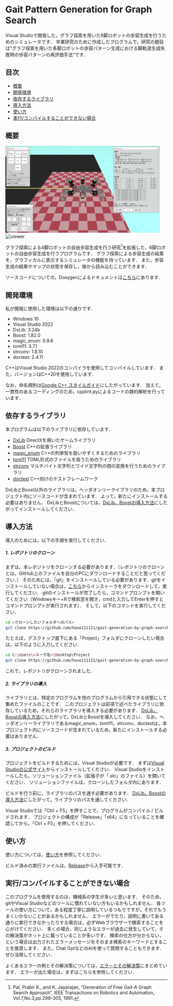 
# Gait Pattern Generation for Graph Search

Visual Studioで開発した，グラフ探索を用いた6脚ロボットの歩容生成を行うためのシミュレータです．
卒業研究のために作成したプログラムで，研究の題目は"グラフ探索を用いた多脚ロボットの歩容パターン生成における脚軌道生成失敗時の歩容パターンの再評価手法"です．

## 目次

- [概要](#概要)
- [開発環境](#開発環境)
- [依存するライブラリ](#依存するライブラリ)
- [導入方法](#導入方法)
- [使い方](#使い方)
- [実行/コンパイルすることができない場合](#実行コンパイルすることができない場合)

## 概要

![simulation](./img/simulation.gif) ![viewer](./img/viewer.gif)

グラフ探索による4脚ロボットの自由歩容生成を行う研究[^1]を拡張した，6脚ロボットの自由歩容生成を行うプログラムです．
グラフ探索による歩容生成の結果を，グラフィカルに表示するシミュレータの機能を持っています．
また，歩容生成の結果やマップの状態を保存し，後から読み込むことができます．

ソースコードについての，Doxygenによるドキュメントは[こちら](https://hase111111.github.io/gait-generation-by-graph-search/)にあります．

[^1]: Pal, Prabir K., and K. Jayarajan, “Generation of Free Gait-A Graph Search Approach”, IEEE Transactions on Robotics and Automation, Vol.7,No.3,pp.299-305, 1991.  

## 開発環境

私が開発に使用した環境は以下の通りです．

- Windows 10
- Visual Studio 2022
- DxLib: 3.24b
- Boost: 1.82.0
- magic_enum: 0.9.6
- toml11: 3.7.1
- strconv: 1.8.10
- doctest: 2.4.11

C++はVisual Studio 2022のコンパイラを使用してコンパイルしています．
また，バージョンはC++20を使用しています．

なお，命名規則は[Google C++ スタイルガイド](https://google.github.io/styleguide/cppguide.html)にしたがっています．
加えて，一貫性のあるコーディングのため，cpplint.pyによるコードの静的解析を行っています．

## 依存するライブラリ

本プログラムは以下のライブラリに依存しています．

- [DxLib](https://dxlib.xsrv.jp/) DirectXを用いたゲームライブラリ
- [Boost](https://www.boost.org/) C++の拡張ライブラリ
- [magic_enum](https://github.com/Neargye/magic_enum) C++の列挙型を扱いやすくするためのライブラリ
- [toml11](https://github.com/ToruNiina/toml11) TOML形式のファイルを扱うためのライブラリ
- [strconv](https://github.com/javacommons/strconv) マルチバイト文字列とワイド文字列の間の変換を行うためのライブラリ
- [doctest](https://github.com/doctest/doctest) C++向けのテストフレームワーク

DxLibとBoost以外のライブラリは，ヘッダオンリーライブラリのため，本プロジェクト内にソースコードが含まれています．
よって，新たにインストールする必要はありません．
DxLibとBoostについては，[DxLib，Boostの導入方法](../docs/mark_down/how_to_install_library.md)にしたがってインストールしてください．

## 導入方法

導入のためには，以下の手順を実行してください．

##### 1. レポジトリのクローン

まずは，本レポジトリをクローンする必要があります．（レポジトリのクローンとは，GitHub上のファイルを自分のPCにダウンロードすることだと思ってください．）
そのためには，「git」をインストールしている必要があります．gitをインストールしていない場合は，[こちら](https://git-scm.com/)からインストーラをダウンロードして，実行してください．
gitのインストールが完了したら，コマンドプロンプトを開いてください（Windowsキー+Rで検索窓を開き，cmdと入力してEnterを押すとコマンドプロンプトが実行されます）．
そして，以下のコマンドを実行してください．

```bash
cd <クローンしたいフォルダへのパス>
git clone https://github.com/hase111111/gait-generation-by-graph-search.git
```

たとえば，デスクトップ直下にある「Project」フォルダにクローンしたい場合は，以下のように入力してください．

```bash
cd C:\Users\<ユーザ名>\Desktop\Project
git clone https://github.com/hase111111/gait-generation-by-graph-search.git
```

これで，レポジトリがクローンされました．

##### 2. ライブラリの導入

ライブラリとは，特定のプログラムを他のプログラムから引用できる状態にして集めたファイルのことです．
このプロジェクトは前項で述べたライブラリに依存しているため，それらのライブラリを導入する必要があります．
[DxLib，Boostの導入方法](../docs/mark_down/how_to_install_library.md)にしたがって，DxLibとBoostを導入してください．
なお，ヘッダオンリーライブラリであるmagic_enum，toml11，strconv，doctestは，本プロジェクト内にソースコードが含まれているため，新たにインストールする必要はありません．

##### 3. プロジェクトのビルド

プロジェクトをビルドするためには，Visual Studioが必要です．
まずは[Visual Studioの公式サイト](https://visualstudio.microsoft.com/ja/)からインストールしてください．
Visual Studioをインストールしたら，ソリューションファイル（拡張子が「.sln」のファイル）を開いてください．
ソリューションファイルは，クローンしたフォルダ内にあります．

ビルドを行う前に，ライブラリのパスを通す必要があります．
[DxLib，Boostの導入方法](../docs/mark_down/how_to_install_library.md)にしたがって，ライブラリのパスを通してください．

Visual Studioでは「Ctrl + F5」を押すことで，プログラムがコンパイル / ビルドされます．
プロジェクトの構成が「Release」「x64」になっていることを確認してから，「Ctrl + F5」を押してください．

## 使い方

使い方については，[使い方](../docs/mark_down/how_to_use.md)を参照してください．

ビルド済みの実行ファイルは，[Release](./Release)から入手可能です．

## 実行/コンパイルすることができない場合

このプログラムを使用するのは，機械系の学生が多いと思います．
そのため，gitやVisual Studioなどのツールに慣れていない方もいるかもしれません．
各ツールの使い方について，ある程度丁寧に説明しているつもりですが，それでもうまくいかないことがあるかもしれません．
エラーがでたり，説明に書いてある通りに実行できなかったりする場合は，必ずWebブラウザーで検索することを心がけてください．
多くの場合，同じようなエラーが過去に発生していて，その解決策がネット上に載っていることが多いです．
検索の仕方が分からない，という場合は出力されたエラーメッセージをそのまま検索のキーワードとすることを推奨します．
また，Chat GptなどのAIを使って質問することもできます．ぜひ活用してください．

よくあるエラーの例とその解決策については，[エラーとその解決策](../docs/mark_down/error_and_solution.md)にまとめています．
エラーが出た場合は，まずはこちらを参照してください．
